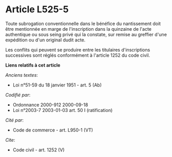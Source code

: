 # Article L525-5

Toute subrogation conventionnelle dans le bénéfice du nantissement doit être mentionnée en marge de l'inscription dans la
quinzaine de l'acte authentique ou sous seing privé qui la constate, sur remise au greffier d'une expédition ou d'un original
dudit acte.

Les conflits qui peuvent se produire entre les titulaires d'inscriptions successives sont réglés conformément à l'article
1252 du code civil.

**Liens relatifs à cet article**

_Anciens textes_:

  - Loi n°51-59 du 18 janvier 1951 - art. 5 (Ab)

_Codifié par_:

  - Ordonnance 2000-912 2000-09-18
  - Loi n°2003-7 2003-01-03 art. 50 I (ratification)

_Cité par_:

  - Code de commerce - art. L950-1 (VT)

_Cite_:

  - Code civil - art. 1252 (V)
